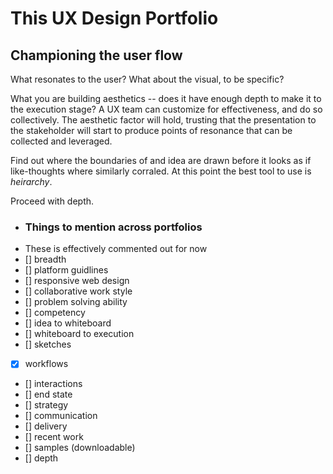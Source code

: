 # This UX Design Portfolio
## Championing the user flow

What resonates to the user? What about the visual, to be specific? 

What you are building aesthetics -- does it have enough depth to make it to the execution stage?
A UX team can customize for effectiveness, and do so collectively.  The aesthetic factor will hold, trusting that the presentation to the stakeholder will start to produce points of resonance that can be collected and leveraged.



Find out where the boundaries of and idea are drawn before it looks as if like-thoughts where similarly corraled.  At this point the best tool to use is *heirarchy*.

Proceed with depth.

- ### Things to mention across portfolios
- These is effectively commented out for now
- [] breadth
- [] platform guidlines
- [] responsive web design
- [] collaborative work style
- [] problem solving ability
- [] competency
- [] idea to whiteboard
- [] whiteboard to execution
- [] sketches
- [x] workflows
- [] interactions
- [] end state
- [] strategy
- [] communication
- [] delivery
- [] recent work
- [] samples (downloadable)
- [] depth

